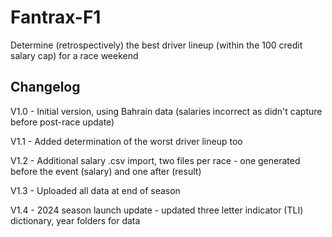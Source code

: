 # Fantrax-F1
 Determine (retrospectively) the best driver lineup (within the 100 credit salary cap) for a race weekend

## Changelog
V1.0 - Initial version, using Bahrain data (salaries incorrect as didn't capture before post-race update)

V1.1 - Added determination of the worst driver lineup too

V1.2 - Additional salary .csv import, two files per race - one generated before the event (salary) and one after (result)

V1.3 - Uploaded all data at end of season

V1.4 - 2024 season launch update - updated three letter indicator (TLI) dictionary, year folders for data

